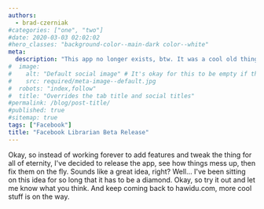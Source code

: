```yaml
---
authors:
  - brad-czerniak
#categories: ["one", "two"]
#date: 2020-03-03 02:02:02
#hero_classes: "background-color--main-dark color--white"
meta:
  description: "This app no longer exists, btw. It was a cool old thing that did not steal your personal info."
#  image:
#    alt: "Default social image" # It's okay for this to be empty if the image is decorative
#    src: required/meta-image--default.jpg
#  robots: "index,follow"
#  title: "Overrides the tab title and social titles"
#permalink: /blog/post-title/
#published: true
#sitemap: true
tags: ["Facebook"]
title: "Facebook Librarian Beta Release"
---
```


Okay, so instead of working forever to add features and tweak the thing for all of eternity, I've decided to release the
app, see how things mess up, then fix them on the fly. Sounds like a great idea, right? Well… I've been sitting on this
idea for so long that it has to be a diamond. Okay, so try it out and let me know what you think. And keep coming back to
hawidu.com, more cool stuff is on the way.
